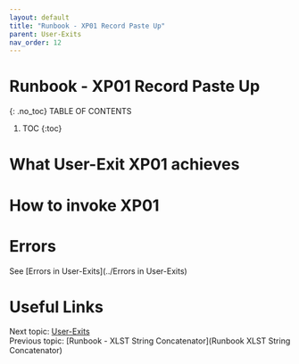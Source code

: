 ```yaml
---
layout: default
title: "Runbook - XP01 Record Paste Up"
parent: User-Exits
nav_order: 12
---
```


# Runbook - XP01 Record Paste Up
{: .no_toc}
TABLE OF CONTENTS 
1. TOC
{:toc}  

# What User-Exit XP01 achieves

# How to invoke XP01

# Errors
See [Errors in User-Exits](../Errors in User-Exits)  
  
  
# Useful Links
Next topic: [User-Exits](../User-Exits)  
Previous topic: [Runbook - XLST String Concatenator](Runbook XLST String Concatenator)  
